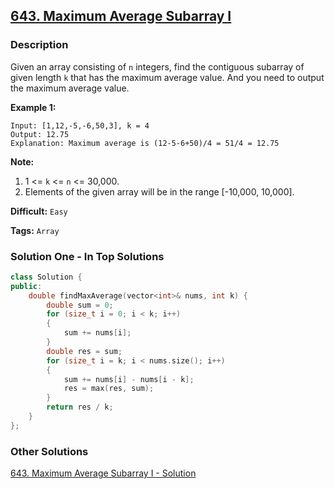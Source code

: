 ## [643. Maximum Average Subarray I](https://leetcode.com/problems/maximum-average-subarray-i/description/)

### Description

Given an array consisting of `n` integers, find the contiguous subarray of given length `k` that has the maximum average value. And you need to output the maximum average value.

**Example 1:**

```
Input: [1,12,-5,-6,50,3], k = 4
Output: 12.75
Explanation: Maximum average is (12-5-6+50)/4 = 51/4 = 12.75

```

**Note:**

1. 1 <= `k` <= `n` <= 30,000.
2. Elements of the given array will be in the range [-10,000, 10,000].



**Difficult:** `Easy`

**Tags:** `Array`



### Solution One - In Top Solutions

```c++
class Solution {
public:
    double findMaxAverage(vector<int>& nums, int k) {
        double sum = 0;
        for (size_t i = 0; i < k; i++)
        {
            sum += nums[i];
        }
        double res = sum;
        for (size_t i = k; i < nums.size(); i++)
        {
            sum += nums[i] - nums[i - k];
            res = max(res, sum);
        }
        return res / k;
    }
};
```



### Other Solutions

[643. Maximum Average Subarray I - Solution](https://leetcode.com/problems/maximum-average-subarray-i/solution/)



